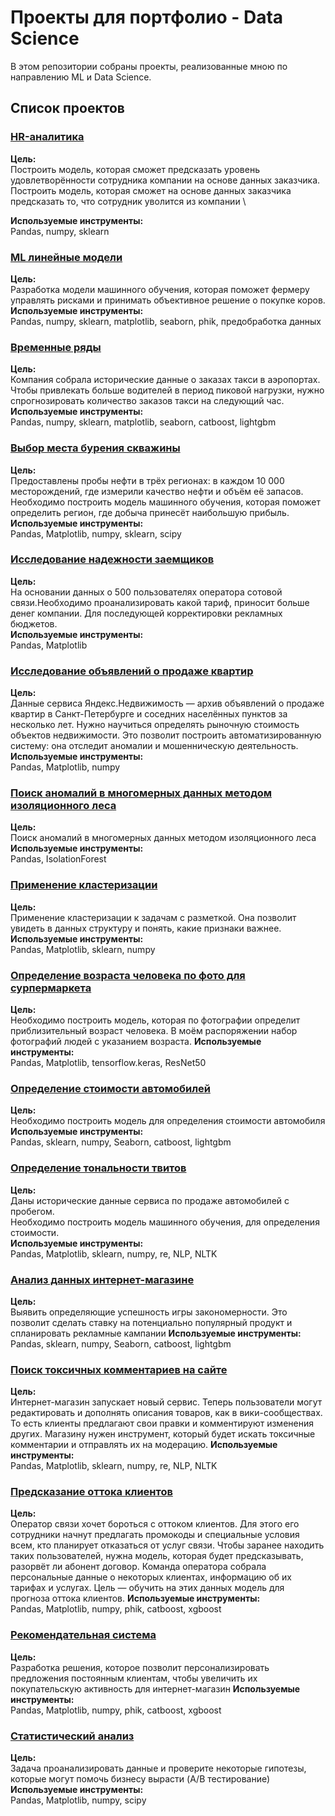 # Проекты для портфолио - Data Science

В этом репозитории собраны проекты, реализованные мною по направлению ML и Data Science.

## Список проектов

### [HR-аналитика](https://github.com/Vladislavhgtech/ds_portfolio_projects/blob/main/HR-%D0%B0%D0%BD%D0%B0%D0%BB%D0%B8%D1%82%D0%B8%D0%BA%D0%B0/hr_analitics.ipynb)

**Цель:**\
Построить модель, которая сможет предсказать уровень удовлетворённости сотрудника компании на основе данных заказчика.
Построить модель, которая сможет на основе данных заказчика предсказать то, что сотрудник уволится из компании
\

**Используемые инструменты:**\
Pandas, numpy, sklearn


### [ML линейные модели](https://github.com/Vladislavhgtech/ds_portfolio_projects/tree/main/ML%20%D0%BB%D0%B8%D0%BD%D0%B5%D0%B9%D0%BD%D1%8B%D0%B5%20%D0%BC%D0%BE%D0%B4%D0%B5%D0%BB%D0%B8)

**Цель:**\
Разработка модели машинного обучения, которая поможет фермеру управлять рисками и принимать объективное решение о покупке коров.
\
**Используемые инструменты:**\
Pandas, numpy, sklearn, matplotlib, seaborn, phik, предобработка данных


### [Временные ряды](https://github.com/Vladislavhgtech/ds_portfolio_projects/blob/main/%D0%92%D1%80%D0%B5%D0%BC%D0%B5%D0%BD%D0%BD%D1%8B%D0%B5%20%D1%80%D1%8F%D0%B4%D1%8B/time_series.ipynb)

**Цель:**\
Компания собрала исторические данные о заказах такси в аэропортах. Чтобы привлекать больше водителей в период пиковой нагрузки, нужно спрогнозировать количество заказов такси на следующий час.
\
**Используемые инструменты:**\
Pandas, numpy, sklearn, matplotlib, seaborn, catboost, lightgbm


### [Выбор места бурения скважины](https://github.com/Vladislavhgtech/ds_portfolio_projects/blob/main/%D0%92%D1%8B%D0%B1%D0%BE%D1%80%20%D0%BC%D0%B5%D1%81%D1%82%D0%B0%20%D0%B1%D1%83%D1%80%D0%B5%D0%BD%D0%B8%D1%8F%20%D1%81%D0%BA%D0%B2%D0%B0%D0%B6%D0%B8%D0%BD%D1%8B/well_drilling_location.ipynb)

**Цель:**\
Предоставлены пробы нефти в трёх регионах: в каждом 10 000 месторождений, где измерили качество нефти и объём её запасов.
Необходимо построить модель машинного обучения, которая поможет определить регион, где добыча принесёт наибольшую прибыль.
\
**Используемые инструменты:**\
Pandas, Matplotlib, numpy, sklearn, scipy


### [Исследование надежности заемщиков](https://github.com/Vladislavhgtech/ds_portfolio_projects/blob/main/%D0%98%D1%81%D1%81%D0%BB%D0%B5%D0%B4%D0%BE%D0%B2%D0%B0%D0%BD%D0%B8%D0%B5%20%D0%BD%D0%B0%D0%B4%D0%B5%D0%B6%D0%BD%D0%BE%D1%81%D1%82%D0%B8%20%D0%B7%D0%B0%D0%B5%D0%BC%D1%89%D0%B8%D0%BA%D0%BE%D0%B2/reliability_investigation.ipynb)

**Цель:**\
На основании данных о 500 пользователях оператора сотовой связи.Необходимо проанализировать какой тариф, приносит больше денег компании. Для последующей корректировки рекламных бюджетов.
\
**Используемые инструменты:**\
Pandas, Matplotlib


### [Исследование объявлений о продаже квартир](https://github.com/Vladislavhgtech/ds_portfolio_projects/blob/main/%D0%98%D1%81%D1%81%D0%BB%D0%B5%D0%B4%D0%BE%D0%B2%D0%B0%D0%BD%D0%B8%D0%B5%20%D0%BE%D0%B1%D1%8A%D1%8F%D0%B2%D0%BB%D0%B5%D0%BD%D0%B8%D0%B9%20%D0%BD%D0%B5%D0%B4%D0%B2%D0%B8%D0%B6%D0%B8%D0%BC%D0%BE%D1%81%D1%82%D0%B8/real_estate.ipynb)

**Цель:**\
Данные сервиса Яндекс.Недвижимость — архив объявлений о продаже квартир в Санкт-Петербурге и соседних населённых пунктов за несколько лет. Нужно научиться определять рыночную стоимость объектов недвижимости. Это позволит построить автоматизированную систему: она отследит аномалии и мошенническую деятельность.
\
**Используемые инструменты:**\
Pandas, Matplotlib, numpy


### [Поиск аномалий в многомерных данных методом изоляционного леса](https://github.com/Vladislavhgtech/ds_portfolio_projects/blob/main/%D0%9A%D0%BB%D0%B0%D1%81%D1%82%D0%B5%D1%80%D0%B8%D0%B7%D0%B0%D1%86%D0%B8%D1%8F/isolation_forest.ipynb)

**Цель:**\
Поиск аномалий в многомерных данных методом изоляционного леса
\
**Используемые инструменты:**\
Pandas, IsolationForest


### [Применение кластеризации](https://github.com/Vladislavhgtech/ds_portfolio_projects/blob/main/%D0%9A%D0%BB%D0%B0%D1%81%D1%82%D0%B5%D1%80%D0%B8%D0%B7%D0%B0%D1%86%D0%B8%D1%8F/k_means.ipynb)

**Цель:**\
Применение кластеризации к задачам с разметкой. Она позволит увидеть в данных структуру и понять, какие признаки важнее.
\
**Используемые инструменты:**\
Pandas, Matplotlib, sklearn, numpy



### [Определение возраста человека по фото для сурпермаркета](https://github.com/Vladislavhgtech/ds_portfolio_projects/blob/main/%D0%9A%D0%BE%D0%BC%D0%BF%D1%8C%D1%8E%D1%82%D0%B5%D1%80%D0%BD%D0%BE%D0%B5%20%D0%B7%D1%80%D0%B5%D0%BD%D0%B8%D0%B5/age_determining_new.ipynb)

**Цель:**\
Необходимо построить модель, которая по фотографии определит приблизительный возраст человека. В моём распоряжении набор фотографий людей с указанием возраста.
**Используемые инструменты:**\
Pandas, Matplotlib, tensorflow.keras, ResNet50



### [Определение стоимости автомобилей](https://github.com/Vladislavhgtech/ds_portfolio_projects/blob/main/%D0%9E%D0%BF%D1%80%D0%B5%D0%B4%D0%B5%D0%BB%D0%B5%D0%BD%D0%B8%D0%B5%20%D1%81%D1%82%D0%BE%D0%B8%D0%BC%D0%BE%D1%81%D1%82%D0%B8%20%D0%B0%D0%B2%D1%82%D0%BE%D0%BC%D0%BE%D0%B1%D0%B8%D0%BB%D1%8F/car_price.ipynb)
**Цель:**\
Необходимо построить модель для определения стоимости автомобиля 
\
**Используемые инструменты:**\
Pandas, sklearn, numpy,  Seaborn, catboost, lightgbm



### [Определение тональности твитов](https://github.com/Vladislavhgtech/ds_portfolio_projects/blob/main/%D0%9E%D0%BF%D1%80%D0%B5%D0%B4%D0%B5%D0%BB%D0%B5%D0%BD%D0%B8%D0%B5%20%D1%82%D0%BE%D0%BD%D0%B0%D0%BB%D1%8C%D0%BD%D0%BE%D1%81%D1%82%D0%B8%20%D1%82%D0%B5%D0%BA%D1%81%D1%82%D0%B0/tonality_determining.ipynb)
**Цель:**\
Даны исторические данные сервиса по продаже автомобилей с пробегом.\
Необходимо построить модель машинного обучения, для определения стоимости.\
**Используемые инструменты:**\
Pandas, Matplotlib, sklearn, numpy, re, NLP, NLTK

### [Анализ данных интернет-магазине](https://github.com/Vladislavhgtech/ds_portfolio_projects/blob/main/%D0%9F%D0%BB%D0%B0%D0%BD%D0%B8%D1%80%D0%BE%D0%B2%D0%B0%D0%BD%D0%B8%D0%B5%20%D1%80%D0%B5%D0%BA%D0%BB%D0%B0%D0%BC%D0%BD%D0%BE%D0%B9%20%D0%BA%D0%B0%D0%BC%D0%BF%D0%B0%D0%BD%D0%B8%D0%B8%20%D0%BC%D0%B0%D0%B3%D0%B0%D0%B7%D0%B8%D0%BD%D0%B0/game_analysis_new.ipynb)

**Цель:**\
Выявить определяющие успешность игры закономерности. 
Это позволит сделать ставку на потенциально популярный продукт и спланировать рекламные кампании
**Используемые инструменты:**\
Pandas, sklearn, numpy,  Seaborn, catboost, lightgbm

### [Поиск токсичных комментариев на сайте](https://github.com/Vladislavhgtech/ds_portfolio_projects/blob/main/%D0%9F%D0%BE%D0%B8%D1%81%D0%BA%20%D1%82%D0%BE%D0%BA%D1%81%D0%B8%D1%87%D0%BD%D1%8B%D1%85%20%D0%BA%D0%BE%D0%BC%D0%BC%D0%B5%D0%BD%D1%82%D0%B0%D1%80%D0%B8%D0%B5%D0%B2%20%D0%BD%D0%B0%20%D1%81%D0%B0%D0%B9%D1%82%D0%B5/toxic_comments.ipynb)
**Цель:**\
Интернет-магазин запускает новый сервис. Теперь пользователи могут редактировать и дополнять описания товаров, как в вики-сообществах. То есть клиенты предлагают свои правки и комментируют изменения других. Магазину нужен инструмент, который будет искать токсичные комментарии и отправлять их на модерацию.
**Используемые инструменты:**\
Pandas, Matplotlib, sklearn, numpy, re, NLP, NLTK

### [Предсказание оттока клиентов](https://github.com/Vladislavhgtech/ds_portfolio_projects/blob/main/%D0%9F%D1%80%D0%BE%D0%B3%D0%BD%D0%BE%D0%B7%20%D0%BE%D1%82%D1%82%D0%BE%D0%BA%D0%B0%20%D0%BA%D0%BB%D0%B8%D0%B5%D0%BD%D1%82%D0%BE%D0%B2/churn_forecast.ipynb)
**Цель:**\
Оператор связи хочет бороться с оттоком клиентов. Для этого его сотрудники начнут предлагать промокоды и специальные условия всем, кто планирует отказаться от услуг связи. Чтобы заранее находить таких пользователей, нужна модель, которая будет предсказывать, разорвёт ли абонент договор. Команда оператора собрала персональные данные о некоторых клиентах, информацию об их тарифах и услугах. 
Цель — обучить на этих данных модель для прогноза оттока клиентов.
**Используемые инструменты:**\
Pandas, Matplotlib, numpy, phik, catboost, xgboost


### [Рекомендательная система](https://github.com/Vladislavhgtech/ds_portfolio_projects/blob/main/%D0%A0%D0%B5%D0%BA%D0%BE%D0%BC%D0%B5%D0%BD%D0%B4%D0%B0%D1%82%D0%B5%D0%BB%D1%8C%D0%BD%D0%B0%D1%8F%20%D1%81%D0%B8%D1%81%D1%82%D0%B5%D0%BC%D0%B0%20%D0%B4%D0%BB%D1%8F%20%D1%81%D0%B0%D0%B9%D1%82%D0%B0/recommendation_system.ipynb)
**Цель:**\
Разработка решения, которое позволит персонализировать предложения постоянным клиентам, чтобы увеличить их покупательскую активность для интернет-магазин
**Используемые инструменты:**\
Pandas, Matplotlib, numpy, phik, catboost, xgboost

### [Статистический анализ](https://github.com/Vladislavhgtech/ds_portfolio_projects/blob/main/%D0%A1%D1%82%D0%B0%D1%82%D0%B8%D1%81%D1%82%D0%B8%D1%87%D0%B5%D1%81%D0%BA%D0%B8%D0%B9%20%D0%B0%D0%BD%D0%B0%D0%BB%D0%B8%D0%B7%20%D0%B4%D0%B0%D0%BD%D0%BD%D1%8B%D1%85/data_analysis_a_b_testing.ipynb)
**Цель:**\
Задача проанализировать данные и проверите некоторые гипотезы, которые могут помочь бизнесу вырасти (A/B тестирование)
**Используемые инструменты:**\
Pandas, Matplotlib, numpy, scipy
